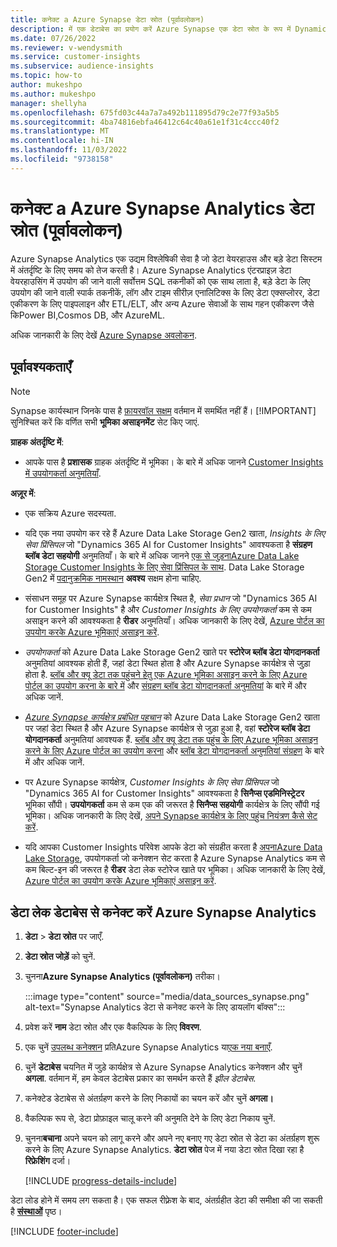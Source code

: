 ```yaml
---
title: कनेक्ट a Azure Synapse डेटा स्रोत (पूर्वावलोकन)
description: में एक डेटाबेस का प्रयोग करें Azure Synapse एक डेटा स्रोत के रूप में Dynamics 365 Customer Insights.
ms.date: 07/26/2022
ms.reviewer: v-wendysmith
ms.service: customer-insights
ms.subservice: audience-insights
ms.topic: how-to
author: mukeshpo
ms.author: mukeshpo
manager: shellyha
ms.openlocfilehash: 675fd03c44a7a7a492b111895d79c2e77f93a5b5
ms.sourcegitcommit: 4ba74816ebfa46412c64c40a61e1f31c4ccc40f2
ms.translationtype: MT
ms.contentlocale: hi-IN
ms.lasthandoff: 11/03/2022
ms.locfileid: "9738158"
---
```

# <a name="connect-an-azure-synapse-analytics-data-source-preview"></a>कनेक्ट a Azure Synapse Analytics डेटा स्रोत (पूर्वावलोकन)

Azure Synapse Analytics एक उद्यम विश्लेषिकी सेवा है जो डेटा वेयरहाउस और बड़े डेटा सिस्टम में अंतर्दृष्टि के लिए समय को तेज करती है। Azure Synapse Analytics एंटरप्राइज़ डेटा वेयरहाउसिंग में उपयोग की जाने वाली सर्वोत्तम SQL तकनीकों को एक साथ लाता है, बड़े डेटा के लिए उपयोग की जाने वाली स्पार्क तकनीकें, लॉग और टाइम सीरीज़ एनालिटिक्स के लिए डेटा एक्सप्लोरर, डेटा एकीकरण के लिए पाइपलाइन और ETL/ELT, और अन्य Azure सेवाओं के साथ गहन एकीकरण जैसे किPower BI,Cosmos DB, और AzureML.

अधिक जानकारी के लिए देखें [Azure Synapse अवलोकन](/azure/synapse-analytics/overview-what-is).

## <a name="prerequisites"></a>पूर्वावश्यकताएँ

> [!NOTE]
> Synapse कार्यस्थान जिनके पास है [फ़ायरवॉल सक्षम](/azure/synapse-analytics/security/synapse-workspace-ip-firewall) वर्तमान में समर्थित नहीं हैं।
> [!IMPORTANT]
> सुनिश्चित करें कि वर्णित सभी **भूमिका असाइनमेंट** सेट किए जाएं.  

**ग्राहक अंतर्दृष्टि में**:

* आपके पास है **प्रशासक** ग्राहक अंतर्दृष्टि में भूमिका। के बारे में अधिक जानने [Customer Insights में उपयोगकर्ता अनुमतियाँ](permissions.md#add-users).

**अज़ूर में**:

- एक सक्रिय Azure सदस्यता.

- यदि एक नया उपयोग कर रहे हैं Azure Data Lake Storage Gen2 खाता, *Insights के लिए सेवा प्रिंसिपल* जो "Dynamics 365 AI for Customer Insights" आवश्यकता है **संग्रहण ब्लॉब डेटा सहयोगी** अनुमतियाँ। के बारे में अधिक जानने [एक से जुड़नाAzure Data Lake Storage Customer Insights के लिए सेवा प्रिंसिपल के साथ](connect-service-principal.md). Data Lake Storage Gen2 में [पदानुक्रमिक नामस्थान](/azure/storage/blobs/data-lake-storage-namespace) **अवश्य** सक्षम होना चाहिए.

- संसाधन समूह पर Azure Synapse कार्यक्षेत्र स्थित है, *सेवा प्रधान* जो "Dynamics 365 AI for Customer Insights" है और *Customer Insights के लिए उपयोगकर्ता* कम से कम असाइन करने की आवश्यकता है **रीडर** अनुमतियाँ। अधिक जानकारी के लिए देखें, [Azure पोर्टल का उपयोग करके Azure भूमिकाएं असाइन करें](/azure/role-based-access-control/role-assignments-portal).

- *उपयोगकर्ता* को Azure Data Lake Storage Gen2 खाते पर **स्टोरेज ब्लॉब डेटा योगदानकर्ता** अनुमतियां आवश्यक होती हैं, जहां डेटा स्थित होता है और Azure Synapse कार्यक्षेत्र से जुड़ा होता है. [ब्लॉब और क्यू डेटा तक पहुंचने हेतु एक Azure भूमिका असाइन करने के लिए Azure पोर्टल का उपयोग करना के बारे में](/azure/storage/common/storage-auth-aad-rbac-portal) और [संग्रहण ब्लॉब डेटा योगदानकर्ता अनुमतियां](/azure/role-based-access-control/built-in-roles#storage-blob-data-contributor) के बारे में और अधिक जानें.

- *[Azure Synapse कार्यक्षेत्र प्रबंधित पहचान](/azure/synapse-analytics/security/synapse-workspace-managed-identity)* को Azure Data Lake Storage Gen2 खाता पर जहां डेटा स्थित है और Azure Synapse कार्यक्षेत्र से जुड़ा हुआ है, वहां **स्टोरेज ब्लॉब डेटा योगदानकर्ता** अनुमतियां आवश्यक हैं. [ब्लॉब और क्यू डेटा तक पहुंच के लिए Azure भूमिका असाइन करने के लिए Azure पोर्टल का उपयोग करना](/azure/storage/common/storage-auth-aad-rbac-portal) और [ब्लॉब डेटा योगदानकर्ता अनुमतियां संग्रहण](/azure/role-based-access-control/built-in-roles#storage-blob-data-contributor) के बारे में और अधिक जानें.

- पर Azure Synapse कार्यक्षेत्र, *Customer Insights के लिए सेवा प्रिंसिपल* जो "Dynamics 365 AI for Customer Insights" आवश्यकता है **सिनैप्स एडमिनिस्ट्रेटर** भूमिका सौंपी। **उपयोगकर्ता** कम से कम एक की जरूरत है **सिनैप्स सहयोगी** कार्यक्षेत्र के लिए सौंपी गई भूमिका। अधिक जानकारी के लिए देखें, [अपने Synapse कार्यक्षेत्र के लिए पहुंच नियंत्रण कैसे सेट करें](/azure/synapse-analytics/security/how-to-set-up-access-control).

- यदि आपका Customer Insights परिवेश आपके डेटा को संग्रहीत करता है [अपनाAzure Data Lake Storage](own-data-lake-storage.md), उपयोगकर्ता जो कनेक्शन सेट करता है Azure Synapse Analytics कम से कम बिल्ट-इन की जरूरत है **रीडर** डेटा लेक स्टोरेज खाते पर भूमिका। अधिक जानकारी के लिए देखें, [Azure पोर्टल का उपयोग करके Azure भूमिकाएं असाइन करें](/azure/role-based-access-control/role-assignments-portal).

## <a name="connect-to-the-data-lake-database-in-azure-synapse-analytics"></a>डेटा लेक डेटाबेस से कनेक्ट करें Azure Synapse Analytics

1. **डेटा** > **डेटा स्रोत** पर जाएँ.

1. **डेटा स्रोत जोड़ें** को चुनें.

1. चुनना**Azure Synapse Analytics (पूर्वावलोकन)** तरीका।

   :::image type="content" source="media/data_sources_synapse.png" alt-text="Synapse Analytics डेटा से कनेक्ट करने के लिए डायलॉग बॉक्स":::
  
1. प्रवेश करें **नाम** डेटा स्रोत और एक वैकल्पिक के लिए **विवरण**.

1. एक चुनें [उपलब्ध कनेक्शन](connections.md) प्रतिAzure Synapse Analytics या[एक नया बनाएँ](export-azure-synapse-analytics.md#set-up-connection-to-azure-synapse).

1. चुनें **डेटाबेस** चयनित में जुड़े कार्यक्षेत्र से Azure Synapse Analytics कनेक्शन और चुनें **अगला**. वर्तमान में, हम केवल डेटाबेस प्रकार का समर्थन करते हैं *झील डेटाबेस*.

1. कनेक्टेड डेटाबेस से अंतर्ग्रहण करने के लिए निकायों का चयन करें और चुनें **अगला।**

1. वैकल्पिक रूप से, डेटा प्रोफ़ाइल चालू करने की अनुमति देने के लिए डेटा निकाय चुनें.

1. चुनना**बचाना** अपने चयन को लागू करने और अपने नए बनाए गए डेटा स्रोत से डेटा का अंतर्ग्रहण शुरू करने के लिए Azure Synapse Analytics. **डेटा स्रोत** पेज में नया डेटा स्रोत दिखा रहा है **रिफ्रेशिंग** दर्जा।

   [!INCLUDE [progress-details-include](includes/progress-details-pane.md)]

डेटा लोड होने में समय लग सकता है। एक सफल रीफ़्रेश के बाद, अंतर्ग्रहीत डेटा की समीक्षा की जा सकती है [**संस्थाओं**](entities.md) पृष्ठ।

[!INCLUDE [footer-include](includes/footer-banner.md)]

